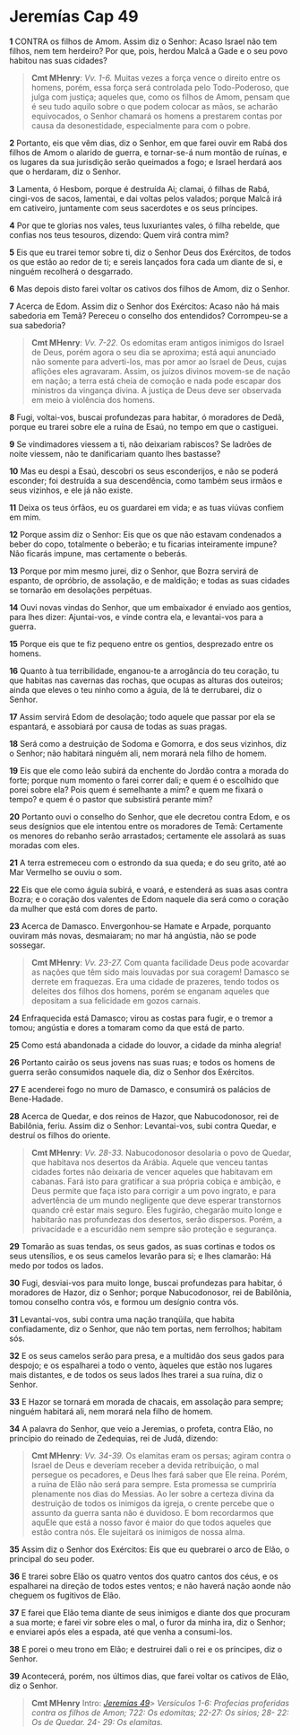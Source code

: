 # Jeremías Cap 49

**1** 	CONTRA os filhos de Amom. Assim diz o Senhor: Acaso Israel não tem filhos, nem tem herdeiro? Por que, pois, herdou Malcã a Gade e o seu povo habitou nas suas cidades?

> **Cmt MHenry**: *Vv. 1-6.* Muitas vezes a força vence o direito entre os homens, porém, essa força será controlada pelo Todo-Poderoso, que julga com justiça; aqueles que, como os filhos de Amom, pensam que é seu tudo aquilo sobre o que podem colocar as mãos, se acharão equivocados, o Senhor chamará os homens a prestarem contas por causa da desonestidade, especialmente para com o pobre.

**2** 	Portanto, eis que vêm dias, diz o Senhor, em que farei ouvir em Rabá dos filhos de Amom o alarido de guerra, e tornar-se-á num montão de ruínas, e os lugares da sua jurisdição serão queimados a fogo; e Israel herdará aos que o herdaram, diz o Senhor.

**3** 	Lamenta, ó Hesbom, porque é destruída Ai; clamai, ó filhas de Rabá, cingi-vos de sacos, lamentai, e dai voltas pelos valados; porque Malcã irá em cativeiro, juntamente com seus sacerdotes e os seus príncipes.

**4** 	Por que te glorias nos vales, teus luxuriantes vales, ó filha rebelde, que confias nos teus tesouros, dizendo: Quem virá contra mim?

**5** 	Eis que eu trarei temor sobre ti, diz o Senhor Deus dos Exércitos, de todos os que estão ao redor de ti; e sereis lançados fora cada um diante de si, e ninguém recolherá o desgarrado.

**6** 	Mas depois disto farei voltar os cativos dos filhos de Amom, diz o Senhor.

**7** 	Acerca de Edom. Assim diz o Senhor dos Exércitos: Acaso não há mais sabedoria em Temã? Pereceu o conselho dos entendidos? Corrompeu-se a sua sabedoria?

> **Cmt MHenry**: *Vv. 7-22.* Os edomitas eram antigos inimigos do Israel de Deus, porém agora o seu dia se aproxima; está aqui anunciado não somente para adverti-los, mas por amor ao Israel de Deus, cujas aflições eles agravaram. Assim, os juízos divinos movem-se de nação em nação; a terra está cheia de comoção e nada pode escapar dos ministros da vingança divina. A justiça de Deus deve ser observada em meio à violência dos homens.

**8** 	Fugi, voltai-vos, buscai profundezas para habitar, ó moradores de Dedã, porque eu trarei sobre ele a ruína de Esaú, no tempo em que o castiguei.

**9** 	Se vindimadores viessem a ti, não deixariam rabiscos? Se ladrões de noite viessem, não te danificariam quanto lhes bastasse?

**10** 	Mas eu despi a Esaú, descobri os seus esconderijos, e não se poderá esconder; foi destruída a sua descendência, como também seus irmãos e seus vizinhos, e ele já não existe.

**11** 	Deixa os teus órfãos, eu os guardarei em vida; e as tuas viúvas confiem em mim.

**12** 	Porque assim diz o Senhor: Eis que os que não estavam condenados a beber do copo, totalmente o beberão; e tu ficarias inteiramente impune? Não ficarás impune, mas certamente o beberás.

**13** 	Porque por mim mesmo jurei, diz o Senhor, que Bozra servirá de espanto, de opróbrio, de assolação, e de maldição; e todas as suas cidades se tornarão em desolações perpétuas.

**14** 	Ouvi novas vindas do Senhor, que um embaixador é enviado aos gentios, para lhes dizer: Ajuntai-vos, e vinde contra ela, e levantai-vos para a guerra.

**15** 	Porque eis que te fiz pequeno entre os gentios, desprezado entre os homens.

**16** 	Quanto à tua terribilidade, enganou-te a arrogância do teu coração, tu que habitas nas cavernas das rochas, que ocupas as alturas dos outeiros; ainda que eleves o teu ninho como a águia, de lá te derrubarei, diz o Senhor.

**17** 	Assim servirá Edom de desolação; todo aquele que passar por ela se espantará, e assobiará por causa de todas as suas pragas.

**18** 	Será como a destruição de Sodoma e Gomorra, e dos seus vizinhos, diz o Senhor; não habitará ninguém ali, nem morará nela filho de homem.

**19** 	Eis que ele como leão subirá da enchente do Jordão contra a morada do forte; porque num momento o farei correr dali; e quem é o escolhido que porei sobre ela? Pois quem é semelhante a mim? e quem me fixará o tempo? e quem é o pastor que subsistirá perante mim?

**20** 	Portanto ouvi o conselho do Senhor, que ele decretou contra Edom, e os seus desígnios que ele intentou entre os moradores de Temã: Certamente os menores do rebanho serão arrastados; certamente ele assolará as suas moradas com eles.

**21** 	A terra estremeceu com o estrondo da sua queda; e do seu grito, até ao Mar Vermelho se ouviu o som.

**22** 	Eis que ele como águia subirá, e voará, e estenderá as suas asas contra Bozra; e o coração dos valentes de Edom naquele dia será como o coração da mulher que está com dores de parto.

**23** 	Acerca de Damasco. Envergonhou-se Hamate e Arpade, porquanto ouviram más novas, desmaiaram; no mar há angústia, não se pode sossegar.

> **Cmt MHenry**: *Vv. 23-27.* Com quanta facilidade Deus pode acovardar as nações que têm sido mais louvadas por sua coragem! Damasco se derrete em fraquezas. Era uma cidade de prazeres, tendo todos os deleites dos filhos dos homens, porém se enganam aqueles que depositam a sua felicidade em gozos carnais.

**24** 	Enfraquecida está Damasco; virou as costas para fugir, e o tremor a tomou; angústia e dores a tomaram como da que está de parto.

**25** 	Como está abandonada a cidade do louvor, a cidade da minha alegria!

**26** 	Portanto cairão os seus jovens nas suas ruas; e todos os homens de guerra serão consumidos naquele dia, diz o Senhor dos Exércitos.

**27** 	E acenderei fogo no muro de Damasco, e consumirá os palácios de Bene-Hadade.

**28** 	Acerca de Quedar, e dos reinos de Hazor, que Nabucodonosor, rei de Babilônia, feriu. Assim diz o Senhor: Levantai-vos, subi contra Quedar, e destruí os filhos do oriente.

> **Cmt MHenry**: *Vv. 28-33.* Nabucodonosor desolaria o povo de Quedar, que habitava nos desertos da Arábia. Aquele que venceu tantas cidades fortes não deixaria de vencer aqueles que habitavam em cabanas. Fará isto para gratificar a sua própria cobiça e ambição, e Deus permite que faça isto para corrigir a um povo ingrato, e para advertência de um mundo negligente que deve esperar transtornos quando crê estar mais seguro. Eles fugirão, chegarão muito longe e habitarão nas profundezas dos desertos, serão dispersos. Porém, a privacidade e a escuridão nem sempre são proteção e segurança.

**29** 	Tomarão as suas tendas, os seus gados, as suas cortinas e todos os seus utensílios, e os seus camelos levarão para si; e lhes clamarão: Há medo por todos os lados.

**30** 	Fugi, desviai-vos para muito longe, buscai profundezas para habitar, ó moradores de Hazor, diz o Senhor; porque Nabucodonosor, rei de Babilônia, tomou conselho contra vós, e formou um desígnio contra vós.

**31** 	Levantai-vos, subi contra uma nação tranqüila, que habita confiadamente, diz o Senhor, que não tem portas, nem ferrolhos; habitam sós.

**32** 	E os seus camelos serão para presa, e a multidão dos seus gados para despojo; e os espalharei a todo o vento, àqueles que estão nos lugares mais distantes, e de todos os seus lados lhes trarei a sua ruína, diz o Senhor.

**33** 	E Hazor se tornará em morada de chacais, em assolação para sempre; ninguém habitará ali, nem morará nela filho de homem.

**34** 	A palavra do Senhor, que veio a Jeremias, o profeta, contra Elão, no princípio do reinado de Zedequias, rei de Judá, dizendo:

> **Cmt MHenry**: *Vv. 34-39.* Os elamitas eram os persas; agiram contra o Israel de Deus e deveríam receber a devida retribuição, o mal persegue os pecadores, e Deus lhes fará saber que Ele reina. Porém, a ruína de Elão não será para sempre. Esta promessa se cumpriría plenamente nos dias do Messias. Ao ler sobre a certeza divina da destruição de todos os inimigos da igreja, o crente percebe que o assunto da guerra santa não é duvidoso. E bom recordarmos que aquEle que está a nosso favor é maior do que todos aqueles que estão contra nós. Ele sujeitará os inimigos de nossa alma.

**35** 	Assim diz o Senhor dos Exércitos: Eis que eu quebrarei o arco de Elão, o principal do seu poder.

**36** 	E trarei sobre Elão os quatro ventos dos quatro cantos dos céus, e os espalharei na direção de todos estes ventos; e não haverá nação aonde não cheguem os fugitivos de Elão.

**37** 	E farei que Elão tema diante de seus inimigos e diante dos que procuram a sua morte; e farei vir sobre eles o mal, o furor da minha ira, diz o Senhor; e enviarei após eles a espada, até que venha a consumi-los.

**38** 	E porei o meu trono em Elão; e destruirei dali o rei e os príncipes, diz o Senhor.

**39** 	Acontecerá, porém, nos últimos dias, que farei voltar os cativos de Elão, diz o Senhor.


> **Cmt MHenry** Intro: *[Jeremias 49](../24A-Jr/49.md#0)*> *Versículos 1-6: Profecias proferidas contra os filhos de Amon;* 7­*22: Os edomitas; 22-27: Os sírios; 28- 22: Os de Quedar. 24- 29: Os elamitas.*